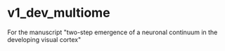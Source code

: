 # v1_dev_multiome
For the manuscript "two-step emergence of a neuronal continuum in the developing visual cortex"
